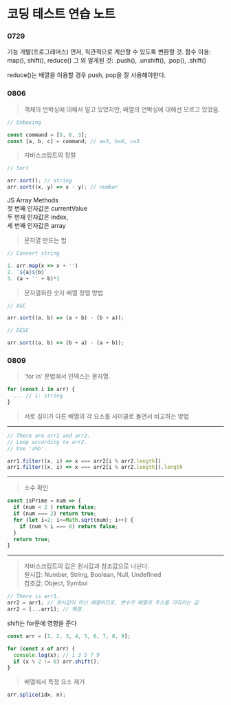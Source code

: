 # 코딩 테스트 연습 노트

### 0729
기능 개발(프로그래머스)
  먼저, 직관적으로 계산할 수 있도록 변환할 것.
  함수 이용: map(), shift(), reduce()
  그 외 알게된 것: .push(), .unshift(), .pop(), .shift()

  reduce()는 배열을 이용할 경우 push, pop을 잘 사용해야한다.



### 0806

> 객체의 언박싱에 대해서 알고 있었지만, 배열의 언박싱에 대해선 모르고 있었음.
```js
// Unboxing

const command = [5, 6, 3];
const [a, b, c] = command; // a=5, b=6, c=3
```

> 자바스크립트의 정렬
```js
// Sort

arr.sort(); // string
arr.sort((x, y) => x - y); // number
```

JS Array Methods  
첫 번째 인자값은 currentValue   
두 번재 인자값은 index,  
세 번째 인자값은 array

> 문자열 만드는 법
```js
// Convert string

1. arr.map(x => x + '')
2. `${a}${b}`
3. (a + '' + b)*1
```

> 문자열화한 숫자 배열 정렬 방법
```js
// ASC

arr.sort((a, b) => (a + b) - (b + a));
```
```js
// DESC

arr.sort((a, b) => (b + a) - (a + b));
```

### 0809

> 'for in' 문법에서 인덱스는 문자열.
```js
for (const i in arr) {
  ... // i: string
}
```

> 서로 길이가 다른 배열의 각 요소를 사이클로 돌면서 비교하는 방법
---
```js
// There are arr1 and arr2.
// Loop according to arr2.
// Use 'a%b'.

arr1.filter((x, i) => x === arr2[i % arr2.length])
arr1.filter((x, i) => x === arr2[i % arr2.length]).length
```
---
> 소수 확인
```js
const isPrime = num => {
  if (num < 2 ) return false;
  if (num === 2) return true;
  for (let i=2; i<=Math.sqrt(num); i++) {
    if (num % i === 0) return false;
  }
  return true;
}
```
---
> 자바스크립트의 값은 원시값과 참조값으로 나뉜다.  
> 원시값: Number, String, Boolean, Null, Undefined  
> 참조값: Object, Symbol  
```js
// There is arr1.
arr2 = arr1; // 원시값이 아닌 배열이므로, 변수가 배열의 주소를 가리키는 값
arr2 = [...arr1]; // 해결.
```

shift는 for문에 영향을 준다
```js
const arr = [1, 2, 3, 4, 5, 6, 7, 8, 9];

for (const x of arr) {
  console.log(x); // 1 3 5 7 9
  if (x % 2 != 0) arr.shift();
}
```

> 배열에서 특정 요소 제거
```js
arr.splice(idx, n);
```

